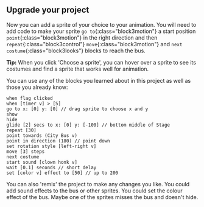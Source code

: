 ## Upgrade your project

Now you can add a sprite of your choice to your animation. You will need to add code to make your sprite `go to`{:class="block3motion"} a start position `point`{:class="block3motion"} in the right direction and then `repeat`{:class="block3control"} `move`{:class="block3motion"} and `next costume`{:class="block3looks"} blocks to reach the bus.

**Tip:** When you click 'Choose a sprite', you can hover over a sprite to see its costumes and find a sprite that works well for animation. 

You can use any of the blocks you learned about in this project as well as those you already know:

```blocks3
when flag clicked
when [timer v] > [5]
go to x: [0] y: [0] // drag sprite to choose x and y
show
hide
glide [2] secs to x: [0] y: [-100] // bottom middle of Stage
repeat [30]
point towards (City Bus v)
point in direction (180) // point down
set rotation style [left-right v]
move [3] steps
next costume
start sound [clown honk v]
wait [0.1] seconds // short delay
set [color v] effect to [50] // up to 200
```

You can also 'remix' the project to make any changes you like. You could add sound effects to the bus or other sprites. You could set the colour effect of the bus. Maybe one of the sprites misses the bus and doesn't hide. 


